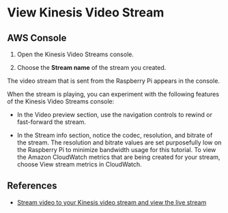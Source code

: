 # View Kinesis Video Stream

## AWS Console
1. Open the Kinesis Video Streams console.

2. Choose the **Stream name** of the stream you created.

The video stream that is sent from the Raspberry Pi appears in the console.

When the stream is playing, you can experiment with the following features of the Kinesis Video Streams console:

- In the Video preview section, use the navigation controls to rewind or fast-forward the stream.

- In the Stream info section, notice the codec, resolution, and bitrate of the stream. The resolution and bitrate values are set purposefully low on the Raspberry Pi to minimize bandwidth usage for this tutorial. To view the Amazon CloudWatch metrics that are being created for your stream, choose View stream metrics in CloudWatch.

## References
- [Stream video to your Kinesis video stream and view the live stream](https://docs.aws.amazon.com/kinesisvideostreams/latest/dg/producersdk-cpp-rpi-run.html)